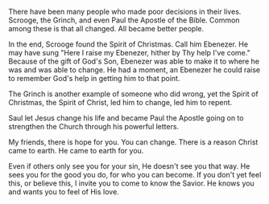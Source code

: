There have been many people who made poor decisions in their lives. Scrooge, the Grinch, and even Paul the Apostle of the Bible. Common among these is that all changed. All became better people.

In the end, Scrooge found the Spirit of Christmas. Call him Ebenezer.
He may have sung "Here I raise my Ebenezer, hither by Thy help I've come." Because of the gift of God's Son, Ebenezer was able to make it to where he was and was able to change. He had a moment, an Ebenezer he could raise to remember God's help in getting him to that point.

The Grinch is another example of someone who did wrong, yet the Spirit of Christmas, the Spirit of Christ, led him to change, led him to repent.

Saul let Jesus change his life and became Paul the Apostle going on to strengthen the Church through his powerful letters.

My friends, there is hope for you. You can change. There is a reason Christ came to earth. He came to earth for you.

Even if others only see you for your sin, He doesn't see you that way. He sees you for the good you do, for who you can become. If you don't yet feel this, or believe this, I invite you to come to know the Savior. He knows you and wants you to feel of His love.
